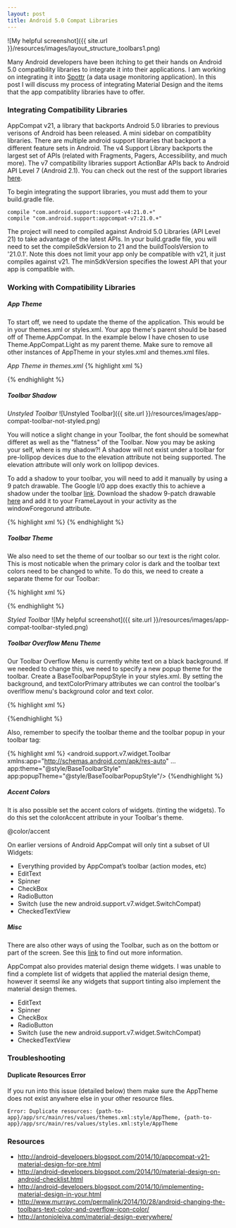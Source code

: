 ```yaml
---
layout: post
title: Android 5.0 Compat Libraries
---
```


![My helpful screenshot]({{ site.url }}/resources/images/layout_structure_toolbars1.png)

Many Android developers have been itching to get their hands on Android 5.0 compatibility libraries to integrate it into their applications. I am working on integrating it into [Spottr](http://getspottr.com) (a data usage monitoring application). In this post I will discuss my process of integrating Material Design and the items that the app compatiblity libraries have to offer.

### Integrating Compatibility Libraries

AppCompat v21, a library that backports Android 5.0 libraries to previous verisons of Android has been released. A mini sidebar on compatiblity libraries. There are multiple android support libraries that backport a different feature sets in Android. The v4 Support Library backports the largest set of APIs (related with Fragments, Pagers, Accessibility, and much more). The v7 compatibility libraries support ActionBar APIs back to Android API Level 7 (Android 2.1). You can check out the rest of the support libraries [here](http://developer.android.com/tools/support-library/features.html#v7-appcompat).

To begin integrating the support libraries, you must add them to your build.gradle file.

    compile "com.android.support:support-v4:21.0.+"
    compile "com.android.support:appcompat-v7:21.0.+"

The project will need to compiled against Android 5.0 Libraries (API Level 21) to take advantage of the latest APIs. In your build.gradle file, you will need to set the compileSdkVersion to 21 and the buildToolsVersion to '21.0.1'. Note this does not limit your app only be compatible with v21, it just compiles against v21. The minSdkVersion specifies the lowest API that your app is compatible with. 

### Working with Compatibility Libraries

##### App Theme
To start off, we need to update the theme of the application. This would be in your themes.xml or styles.xml. Your app theme's parent should be based off of Theme.AppCompat. In the example below I have chosen to use Theme.AppCompat.Light as my parent theme. Make sure to remove all other instances of AppTheme in your styles.xml and themes.xml files. 

_App Theme in themes.xml_
{% highlight xml %}
<?xml version="1.0" encoding="utf-8"?>
<resources>
    <style name="AppTheme" parent="Theme.AppCompat.Light">
        <!-- Set AppCompat’s actionBarStyle -->
        <item name="actionBarStyle">@style/BlueActionBar</item>

        <!-- Set AppCompat’s color theming attrs -->
        <item name="colorPrimary">@color/primary_color_blue</item>
        <item name="colorPrimaryDark">@color/primary_darker_color_blue</item>
    </style>
</resources>
{% endhighlight %}

In your main application theme, you will need to set the colorPrimary and the colorPrimaryDark. You can set these in your colors.xml file. 

![Color Attributes]({{ site.url }}/resources/images/color_attribs.png)

_App Colors in colors.xml_
{% highlight xml %}
    <color name="primary_color_blue">#08519c</color>
    <color name="primary_darker_color_blue">#08306b</color>
{% endhighlight %}

Next, make sure your activities extend ActionBarActivity instead of Activity. 
{% highlight java %}
public class MyActivity extends ActionBarActivity
{% endhighlight %}

##### Toolbar

Right now if you run your application, your actionbar will be styled with the primary color. If you are testing this on Android Lollipop, your status bar will also be colored. However, this is not using the new Toolbar APIs in the 5.0 and Compatibility Libraries. It is using the old ActionBar APIs. The reason to use the Toolbar apis are to have the ToolBar directly in your layouts. This will allow developers to interact with the ToolBar as any other view, allowing animations and etc. It is also possible to set the height of the ToolBar to various sizes to follow the new Material Design Guidelines.

To implement Toolbar, some changes will need to be made within your layouts and in your activities. The layout for the default activity would look like this:

{% highlight xml %}
<FrameLayout xmlns:android="http://schemas.android.com/apk/res/android"
    xmlns:tools="http://schemas.android.com/tools"
    android:id="@+id/container"
    android:layout_width="match_parent"
    android:layout_height="match_parent"
    tools:context=".MyActivity"
    tools:ignore="MergeRootFrame" />
{% endhighlight %}

It contains the FrameLayout to allow the use of Fragments in the activity. Adding a Toolbar is not complicated. Since the toolbar is now part of our view, we will have the toolbar at the top of the screen withour view elements below it. To achieve this this, a vertical LinearLayout is needed as the parent element, and the ToolBar and FrameLayout inside the linear layout:

{% highlight xml %}
<LinearLayout xmlns:android="http://schemas.android.com/apk/res/android"
xmlns:tools="http://schemas.android.com/tools"
android:layout_width="match_parent"
android:layout_height="match_parent"
android:orientation="vertical"
tools:context=".MainActivity"
tools:ignore="MergeRootFrame" >

	<android.support.v7.widget.Toolbar
	    xmlns:app="http://schemas.android.com/apk/res-auto"
	    android:id="@+id/my_awesome_toolbar"
	    android:layout_height="wrap_content"
	    android:layout_width="match_parent"
	    android:minHeight="?attr/actionBarSize"
	    android:background="?attr/colorPrimary"/>

	<FrameLayout
	    android:layout_width="match_parent"
	    android:layout_height="match_parent"
	    android:id="@+id/container" />

</LinearLayout>
{% endhighlight %}

One additional change to be made is letting your activity know that you will be using the toolbar instead of the application bar. In your onCreate method, set your actionbar to your Toolbar in your layout:

{% highlight java %}
Toolbar toolbar = (Toolbar) findViewById(R.id.my_awesome_toolbar);
setSupportActionBar(toolbar);
{% endhighlight %}

Now, when you run the application, you might get an error (displayed below). If you get these errors, be sure to set windowActionBar to false in your AppTheme. This will tell your application, you will no longer be using ActionBar and will be using your own toolbar. If your application will have a mix of ActionBars and Toolbars (which I would not reccommend), you can use different themes with different settings of windowActionBar to achieve this type of functionality.

_windowActionBar error_
	
	java.lang.RuntimeException: Unable to start activity ComponentInfo{com.squarestaq.compattest/com.squarestaq.compattest.MyActivity}: java.lang.IllegalStateException: This Activity already has an action bar supplied by the window decor. Do not request Window.FEATURE_ACTION_BAR and set windowActionBar to false in your theme to use a Toolbar instead.

	Caused by: java.lang.IllegalStateException: This Activity already has an action bar supplied by the window decor. Do not request Window.FEATURE_ACTION_BAR and set windowActionBar to false in your theme to use a Toolbar instead.

_fix_
{% highlight xml %}
<style name="AppTheme" parent="Theme.AppCompat.Light">
	...
    <item name="windowActionBar">false</item>
    ...
</style>
{% endhighlight %}

##### Toolbar Shadow
_Unstyled Toolbar_
![Unstyled Toolbar]({{ site.url }}/resources/images/app-compat-toolbar-not-styled.png)

You will notice a slight change in your Toolbar, the font should be somewhat differet as well as the "flatness" of the Toolbar. Now you may be asking your self, where is my shadow?! A shadow will not exist under a toolbar for pre-lollipop devices due to the elevation attribute not being supported. The elevation attribute will only work on lollipop devices. 

To add a shadow to your toolbar, you will need to add it manually by using a 9 patch drawable. The Google I/0 app does exactly this to achieve a shadow under the toolbar [link](https://github.com/google/iosched/blob/master/android/src/main/res/layout/activity_my_schedule_narrow.xml#L51). Download the shadow 9-patch drawable [here](https://github.com/google/iosched/blob/master/android/src/main/res/drawable-xxhdpi/bottom_shadow.9.png) and add it to your FrameLayout in your activity as the windowForegorund attribute.
	
{% highlight xml %}
<FrameLayout
    android:id="@+id/container"
    android:layout_width="match_parent"
    android:layout_height="match_parent"
    android:foreground="@drawable/bottom_shadow" />
{% endhighlight %}

##### Toolbar Theme
We also need to set the theme of our toolbar so our text is the right color. This is most noticable when the primary color is dark and the toolbar text colors need to be changed to white. To do this, we need to create a separate theme for our Toolbar:

{% highlight xml %}
<style name="BaseToolbarStyle" parent="ThemeOverlay.AppCompat.ActionBar">
    <item name="android:textColorPrimary">#FFFFFF</item>
    <item name="android:textColorSecondary">#FFFFFF</item>
</style> 
{% endhighlight %}

_Styled Toolbar_
![My helpful screenshot]({{ site.url }}/resources/images/app-compat-toolbar-styled.png)

##### Toolbar Overflow Menu Theme
Our Toolbar Overflow Menu is currently white text on a black background. If we needed to change this, we need to specify a new popup theme for the toolbar. Create a BaseToolbarPopupStyle in your styles.xml. By setting the background, and textColorPrimary attributes we can control the toolbar's overlflow menu's background color and text color.

{% highlight xml %}
<style name="BaseToolbarPopupStyle" parent="Theme.AppCompat">
    <item name="android:background">#FFFFFF</item>
    <item name="android:textColorPrimary">#000000</item>
</style>
{%endhighlight %}

Also, remember to specify the toolbar theme and the toolbar popup in your toolbar tag: 

{% highlight xml %}
 <android.support.v7.widget.Toolbar
        xmlns:app="http://schemas.android.com/apk/res-auto"
        ...
        app:theme="@style/BaseToolbarStyle"
        app:popupTheme="@style/BaseToolbarPopupStyle"/>
{%endhighlight %}

##### Accent Colors

It is also possible set the accent colors of widgets. (tinting the widgets). To do this set the colorAccent attribute in your Toolbar's theme.

<item name=”colorAccent”>@color/accent</item>

On earlier versions of Android AppCompat will only tint a subset of UI Widgets:

* Everything provided by AppCompat’s toolbar (action modes, etc)
* EditText
* Spinner
* CheckBox
* RadioButton
* Switch (use the new android.support.v7.widget.SwitchCompat)
* CheckedTextView

##### Misc

There are also other ways of using the Toolbar, such as on the bottom or part of the screen. See this [link](http://android-developers.blogspot.com/2014/10/appcompat-v21-material-design-for-pre.html) to find out more information.

AppCompat also provides material design theme widgets. I was unable to find a complete list of widgets that applied the material design theme, however it seemsl ike any widgets that support tinting also implement the material design themes.

* EditText
* Spinner
* CheckBox
* RadioButton
* Switch (use the new android.support.v7.widget.SwitchCompat)
* CheckedTextView
  
### Troubleshooting

#### Duplicate Resources Error
If you run into this issue (detailed below) them make sure the AppTheme does not exist anywhere else in your other resource files. 

    Error: Duplicate resources: {path-to-app}/app/src/main/res/values/themes.xml:style/AppTheme, {path-to-app}/app/src/main/res/values/styles.xml:style/AppTheme

### Resources
* http://android-developers.blogspot.com/2014/10/appcompat-v21-material-design-for-pre.html
* http://android-developers.blogspot.com/2014/10/material-design-on-android-checklist.html
* http://android-developers.blogspot.com/2014/10/implementing-material-design-in-your.html
* http://www.murrayc.com/permalink/2014/10/28/android-changing-the-toolbars-text-color-and-overflow-icon-color/
* http://antonioleiva.com/material-design-everywhere/
